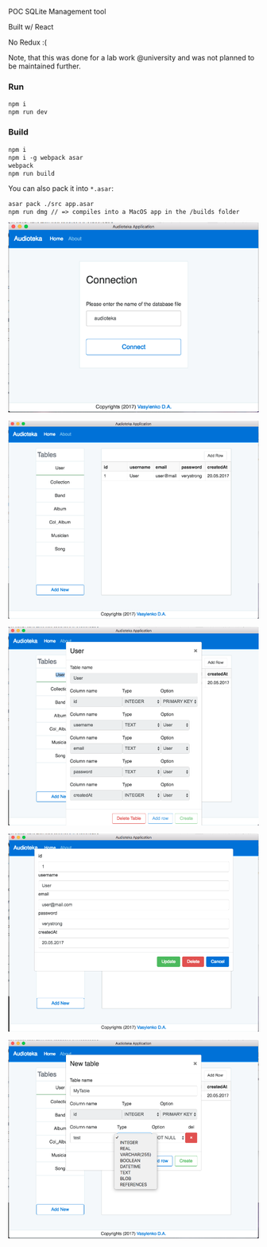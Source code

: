 POC SQLite Management tool

Built w/ React

No Redux :(

Note, that this was done for a lab work @university and was not planned to be maintained further.

### Run
```
npm i
npm run dev
```

### Build
```
npm i
npm i -g webpack asar
webpack
npm run build
```

You can also pack it into ``*.asar``:
```
asar pack ./src app.asar
npm run dmg // => compiles into a MacOS app in the /builds folder
```

![Database Connection View](./shots/1.png)

![Table Contents View](./shots/2.png)

![Table Structure View](./shots/3.png)

![Table Row Content](./shots/4.png)

![Creating New Table](./shots/5.png)
